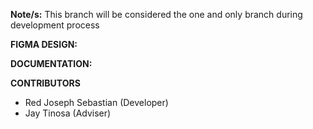 **Note/s:** This branch will be considered the one and only branch during development process

**FIGMA DESIGN:**

**DOCUMENTATION:**

**CONTRIBUTORS**
- Red Joseph Sebastian (Developer)
- Jay Tinosa (Adviser)
